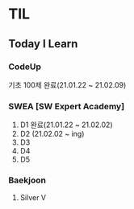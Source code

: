 # TIL
## Today I Learn
### **CodeUp**
   기초 100제 완료(21.01.22 ~ 21.02.09)
 
### **SWEA** [SW Expert Academy]
 
   1. D1 완료(21.01.22 ~ 21.02.02)    
   2. D2 (21.02.02 ~ ing)    
   3. D3    
   4. D4        
   5. D5
### **Baekjoon**
   1. Silver V     
 
